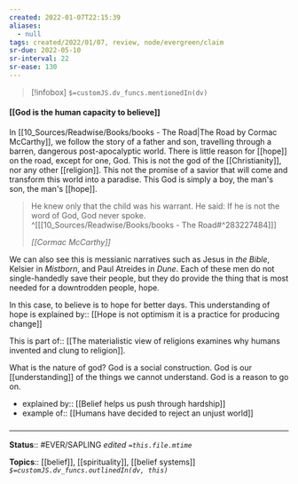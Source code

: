 ```yaml
---
created: 2022-01-07T22:15:39 
aliases:
  - null
tags: created/2022/01/07, review, node/evergreen/claim
sr-due: 2022-05-10
sr-interval: 22
sr-ease: 130
---
```

> [!infobox]
`$=customJS.dv_funcs.mentionedIn(dv)`

#### [[God is the human capacity to believe]] 

In [[10_Sources/Readwise/Books/books - The Road|The Road by Cormac McCarthy]], we follow the story of a father and son, travelling through a barren, dangerous post-apocalyptic world. 
There is little reason for [[hope]] on the road, except for one, God.
This is not the god of the [[Christianity]], nor any other [[religion]].
This not the promise of a savior that will come and transform this world into a paradise.
This God is simply a boy, the man's son, the man's [[hope]].

> He knew only that the child was his warrant. He said: If he is not the word of God, God never spoke.
^[[[10_Sources/Readwise/Books/books - The Road#^283227484]]]
> 
> <cite> [[Cormac McCarthy]] </cite>

We can also see this is messianic narratives such as Jesus in *the Bible*, Kelsier in *Mistborn*, and Paul Atreides in *Dune*.
Each of these men do not single-handedly save their people,
but they do provide the thing that is most needed for a downtrodden people, hope.

In this case, to believe is to hope for better days. This understanding of hope is 
explained by:: [[Hope is not optimism it is a practice for producing change]]

This is 
part of:: [[The materialistic view of religions examines why humans invented and clung to religion]].

What is the nature of god? God is a social construction. God is our [[understanding]] of the things we cannot understand. God is a reason to go on.

- explained by:: [[Belief helps us push through hardship]]
- example of:: [[Humans have decided to reject an unjust world]]

### <hr class="footnote"/>

**Status**:: #EVER/SAPLING 
*edited `=this.file.mtime`*

**Topics**:: [[belief]], [[spirituality]], [[belief systems]]
*`$=customJS.dv_funcs.outlinedIn(dv, this)`*
